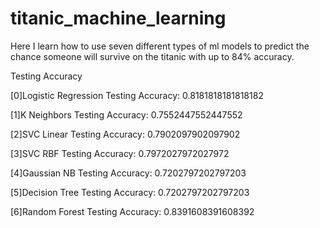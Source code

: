 # titanic_machine_learning
Here I learn how to use seven different types of ml models to predict the chance someone will survive on the titanic with up to 84% accuracy.

Testing Accuracy

[0]Logistic Regression Testing Accuracy:  0.8181818181818182

[1]K Neighbors Testing Accuracy:  0.7552447552447552

[2]SVC Linear Testing Accuracy:  0.7902097902097902

[3]SVC RBF Testing Accuracy:  0.7972027972027972

[4]Gaussian NB Testing Accuracy:  0.7202797202797203

[5]Decision Tree Testing Accuracy:  0.7202797202797203

[6]Random Forest Testing Accuracy:  0.8391608391608392
